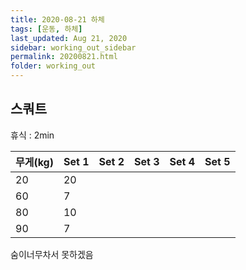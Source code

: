 ```yaml
---
title: 2020-08-21 하체
tags: [운동, 하체]
last_updated: Aug 21, 2020
sidebar: working_out_sidebar
permalink: 20200821.html
folder: working_out
---
```


## 스쿼트

휴식 : 2min

| 무게(kg) | Set 1 | Set 2 | Set 3 | Set 4 | Set 5 |
| -------- | ----- | ----- | ----- | ----- | ----- |
| 20       | 20    |       |       |       |       |
| 60       | 7     |       |       |       |       |
| 80       | 10    |       |       |       |       |
| 90       | 7     |       |       |       |       |

숨이너무차서 못하겠음